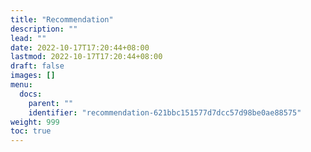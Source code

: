 ```yaml
---
title: "Recommendation"
description: ""
lead: ""
date: 2022-10-17T17:20:44+08:00
lastmod: 2022-10-17T17:20:44+08:00
draft: false
images: []
menu:
  docs:
    parent: ""
    identifier: "recommendation-621bbc151577d7dcc57d98be0ae88575"
weight: 999
toc: true
---
```

